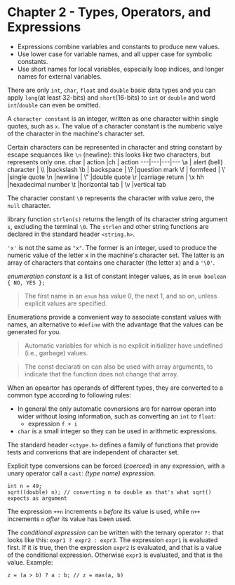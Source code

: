 # Chapter 2 - Types, Operators, and Expressions

- Expressions combine variables and constants to produce new values.
- Use lower case for variable names, and all upper case for symbolic constants.
- Use short names for local variables, especially loop indices, and longer names for external variables.

There are only `int`, `char`, `float` and `double` basic data types and you can apply `long`(at least 32-bits) and `short`(16-bits) to `int` or `double` and word `int`/`double` can even be omitted.

A `character constant` is an integer, written as one character within single quotes, such as `x`. The value of a character constant is the numberic valye of the character in the machine's character set.

Certain characters can be represented in character and string constant by escape sequances like `\n` (newline): this looks like two characters, but represents only one.
char | action |ch | action
---|---|---|---
\a | alert (bell) character | \\\ |backslash
\b | backspace | \\? |question mark
\f | formfeed | \\' |single quote
\n |newline | \\" |double quote
\r |carriage return | \x hh |hexadecimal number
\t |horizontal tab | \v |vertical tab
<br>

The character constant `\0` represents the character with value zero, the `null` character.

library function `strlen(s)` returns the length of its character string argument `s`, excluding the terminal `\0`. The `strlen` and other string functions are declared in the standard header `<string.h>`.

`'x'` is not the same as `"x"`. The former is an integer, used to produce the numeric value of the letter x in the machine's character set. The latter is an array of characters that contains one character (the letter x) and a `'\0'`.

_enumeration constant_ is a list of constant integer values, as in ```enum boolean { NO, YES };```

> The first name in an `enum` has value 0, the next 1, and so on, unless explicit values are specified.

Enumerations provide a convenient way to associate constant values with names, an alternative to `#define` with the advantage that the values can be generated for you.

> Automatic variables for which is no explicit initializer have undefined (i.e., garbage) values.

> The const declarati on can also be used with array arguments, to indicate that the function does not change that array.

When an opeartor has operands of different types, they are converted to a common type according to following rules:

- In general the only automatic covnersions are for narrow operan into wider without losing information, such as converting an `int` to `float`:
    - expression `f + i`
- `char` is a small integer so they can be used in arithmetic expressions.

The standard header `<ctype.h>` defines a family of functions that provide tests and converions that are independent of character set.

Explicit type conversions can be forced (_coerced_) in any expression, with a unary operator call a `cast`: _(type name) expression_.

```
int n = 49;
sqrt((double) n); // converting n to double as that's what sqrt() expects as argument
```

The expression `++n` increments `n` _before_ its value is used, while `n++` increments `n` _after_ its value has been used.

The _conditional expression_ can be written with the ternary operator `?:` that looks like this: `expr1 ? expr2 : expr3`. The expression `expr1` is evaluated first. If it is true, then the expression `expr2` is evaluated, and that is a value of the conditional expression. Otherwise `expr3` is evaluated, and that is the value. Example:

```
z = (a > b) ? a : b; // z = max(a, b)
```
